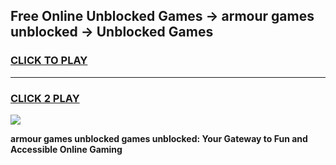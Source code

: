 
## Free Online Unblocked Games → armour games unblocked → Unblocked Games
<h3>
<a href="https://premium.freeplayer.one?title=armour_games_unblocked&ref=21F">CLICK TO PLAY</a></h3>
<hr>

<h3>
<a href="https://premium.freeplayer.one?title=armour_games_unblocked&ref=21F">CLICK 2 PLAY</a>
  
</h3>

<a href="https://premium.freeplayer.one?title=armour_games_unblocked&ref=21F/"><img src="https://clearcache.store/games.png"></a>


**armour games unblocked games unblocked: Your Gateway to Fun and Accessible Online Gaming**
